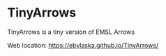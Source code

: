 # TinyArrows
TinyArrows is a tiny version of EMSL Arrows

Web location:
https://ebylaska.github.io/TinyArrows/
